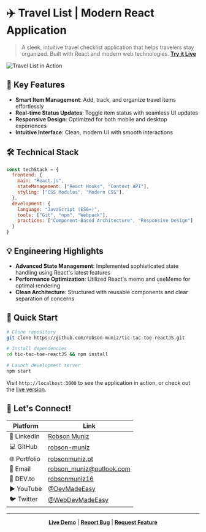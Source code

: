 # ✈️ Travel List | Modern React Application

> A sleek, intuitive travel checklist application that helps travelers stay organized. Built with React and modern web technologies. **[Try it Live](https://www.robsonmuniz.pt)**

![Travel List in Action](https://github.com/user-attachments/assets/e75ebd76-8603-472c-a49c-6f8c508444d8)

## 🚀 Key Features

- **Smart Item Management**: Add, track, and organize travel items effortlessly
- **Real-time Status Updates**: Toggle item status with seamless UI updates
- **Responsive Design**: Optimized for both mobile and desktop experiences
- **Intuitive Interface**: Clean, modern UI with smooth interactions

## 🛠️ Technical Stack

```javascript
const techStack = {
  frontend: {
    main: "React.js",
    stateManagement: ["React Hooks", "Context API"],
    styling: ["CSS Modules", "Modern CSS"],
  },
  development: {
    language: "JavaScript (ES6+)",
    tools: ["Git", "npm", "Webpack"],
    practices: ["Component-Based Architecture", "Responsive Design"]
  }
}
```

## 💡 Engineering Highlights

- **Advanced State Management**: Implemented sophisticated state handling using React's latest features
- **Performance Optimization**: Utilized React's memo and useMemo for optimal rendering
- **Clean Architecture**: Structured with reusable components and clear separation of concerns

## 🔧 Quick Start

```bash
# Clone repository
git clone https://github.com/robson-muniz/tic-tac-toe-reactJS.git

# Install dependencies
cd tic-tac-toe-reactJS && npm install

# Launch development server
npm start
```

Visit `http://localhost:3000` to see the application in action, or check out the [live version](https://www.robsonmuniz.pt).

## 🤝 Let's Connect!

| Platform | Link |
|----------|------|
| 💼 LinkedIn | [Robson Muniz](https://www.linkedin.com/in/robson-muniz/) |
| 💻 GitHub | [robson-muniz](https://github.com/robson-muniz/) |
| 🌐 Portfolio | [robsonmuniz.pt](https://www.robsonmuniz.pt) |
| 📧 Email | [robson_muniz@outlook.com](mailto:robson_muniz@outlook.com) |
| 📝 DEV.to | [robsonmuniz16](https://dev.to/robsonmuniz16) |
| ▶️ YouTube | [@DevMadeEasy](https://www.youtube.com/@DevMadeEasy) |
| 🐦 Twitter | [@WebDevMadeEasy](https://x.com/WebDevMadeEasy) |

---

<div align="center">

**[Live Demo](https://travel-list.robsonmuniz.pt)** | **[Report Bug](https://github.com/robson-muniz/tic-tac-toe-reactJS/issues)** | **[Request Feature](https://github.com/robson-muniz/tic-tac-toe-reactJS/issues)**

</div>
